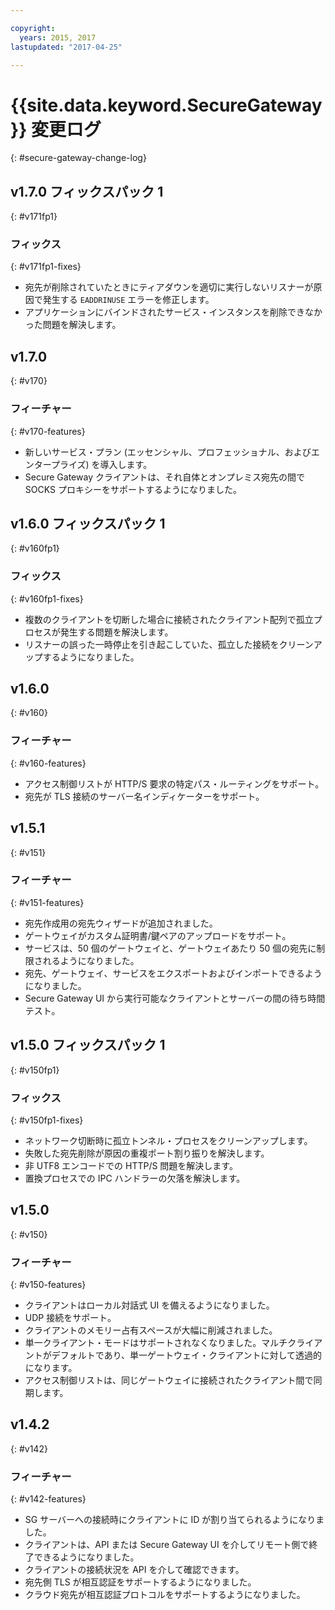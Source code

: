 ```yaml
---

copyright:
  years: 2015, 2017
lastupdated: "2017-04-25"

---
```


# {{site.data.keyword.SecureGateway}} 変更ログ
{: #secure-gateway-change-log}

## v1.7.0 フィックスパック 1
{: #v171fp1}

### フィックス
{: #v171fp1-fixes}

- 宛先が削除されていたときにティアダウンを適切に実行しないリスナーが原因で発生する `EADDRINUSE` エラーを修正します。
- アプリケーションにバインドされたサービス・インスタンスを削除できなかった問題を解決します。

## v1.7.0
{: #v170}

### フィーチャー
{: #v170-features}

- 新しいサービス・プラン (エッセンシャル、プロフェッショナル、およびエンタープライズ) を導入します。
- Secure Gateway クライアントは、それ自体とオンプレミス宛先の間で SOCKS プロキシーをサポートするようになりました。

## v1.6.0 フィックスパック 1
{: #v160fp1}

### フィックス
{: #v160fp1-fixes}

- 複数のクライアントを切断した場合に接続されたクライアント配列で孤立プロセスが発生する問題を解決します。
- リスナーの誤った一時停止を引き起こしていた、孤立した接続をクリーンアップするようになりました。

## v1.6.0
{: #v160}

### フィーチャー
{: #v160-features}

- アクセス制御リストが HTTP/S 要求の特定パス・ルーティングをサポート。
- 宛先が TLS 接続のサーバー名インディケーターをサポート。

## v1.5.1
{: #v151}

### フィーチャー
{: #v151-features}

- 宛先作成用の宛先ウィザードが追加されました。
- ゲートウェイがカスタム証明書/鍵ペアのアップロードをサポート。
- サービスは、50 個のゲートウェイと、ゲートウェイあたり 50 個の宛先に制限されるようになりました。
- 宛先、ゲートウェイ、サービスをエクスポートおよびインポートできるようになりました。
- Secure Gateway UI から実行可能なクライアントとサーバーの間の待ち時間テスト。

## v1.5.0 フィックスパック 1
{: #v150fp1}

### フィックス
{: #v150fp1-fixes}

- ネットワーク切断時に孤立トンネル・プロセスをクリーンアップします。
- 失敗した宛先削除が原因の重複ポート割り振りを解決します。
- 非 UTF8 エンコードでの HTTP/S 問題を解決します。
- 置換プロセスでの IPC ハンドラーの欠落を解決します。

## v1.5.0
{: #v150}

### フィーチャー
{: #v150-features}

- クライアントはローカル対話式 UI を備えるようになりました。
- UDP 接続をサポート。
- クライアントのメモリー占有スペースが大幅に削減されました。
- 単一クライアント・モードはサポートされなくなりました。マルチクライアントがデフォルトであり、単一ゲートウェイ・クライアントに対して透過的になります。
- アクセス制御リストは、同じゲートウェイに接続されたクライアント間で同期します。

## v1.4.2
{: #v142}

### フィーチャー
{: #v142-features}

- SG サーバーへの接続時にクライアントに ID が割り当てられるようになりました。
- クライアントは、API または Secure Gateway UI を介してリモート側で終了できるようになりました。
- クライアントの接続状況を API を介して確認できます。
- 宛先側 TLS が相互認証をサポートするようになりました。
- クラウド宛先が相互認証プロトコルをサポートするようになりました。
